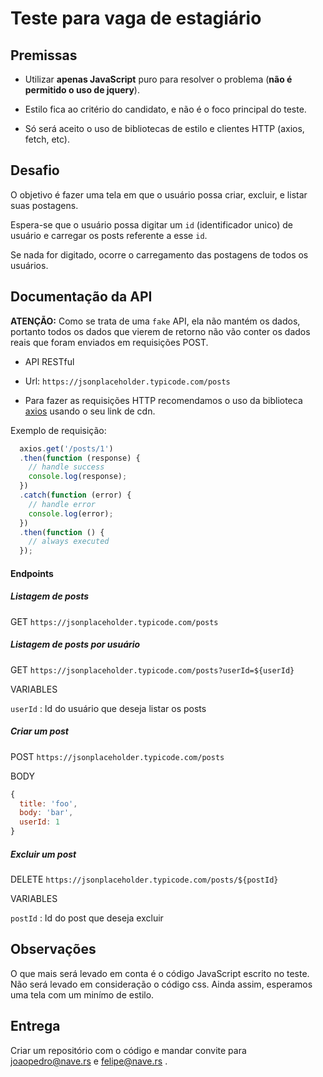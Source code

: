 # Teste para vaga de estagiário

## Premissas

-   Utilizar **apenas JavaScript** puro para resolver o problema (**não é permitido o uso de jquery**).

-   Estilo fica ao critério do candidato, e não é o foco principal do teste.

-   Só será aceito o uso de bibliotecas de estilo e clientes HTTP (axios, fetch, etc).


## Desafio

O objetivo é fazer uma tela em que o usuário possa criar, excluir, e listar suas postagens.

Espera-se que o usuário possa digitar um `id` (identificador unico) de usuário e carregar os posts referente a esse `id`.

Se nada for digitado, ocorre o carregamento das postagens de todos os usuários.

## Documentação da API

**ATENÇÃO:** Como se trata de uma `fake` API, ela não mantém os dados, portanto todos os dados que vierem de retorno não vão conter os dados reais que foram enviados em requisições POST.

-   API RESTful

-   Url: `https://jsonplaceholder.typicode.com/posts`

-   Para fazer as requisições HTTP recomendamos o uso da biblioteca [axios](https://github.com/axios/axios) usando o seu link de cdn.

Exemplo de requisição:

```javascript
  axios.get('/posts/1')
  .then(function (response) {
    // handle success
    console.log(response);
  })
  .catch(function (error) {
    // handle error
    console.log(error);
  })
  .then(function () {
    // always executed
  });
```


#### Endpoints

##### Listagem de posts

GET `https://jsonplaceholder.typicode.com/posts`

##### Listagem de posts por usuário

GET `https://jsonplaceholder.typicode.com/posts?userId=${userId}`

VARIABLES

`userId` : Id do usuário que deseja listar os posts

##### Criar um post

POST `https://jsonplaceholder.typicode.com/posts`

BODY

```javascript
{
  title: 'foo',
  body: 'bar',
  userId: 1
}
```

##### Excluir um post

DELETE `https://jsonplaceholder.typicode.com/posts/${postId}`

VARIABLES

`postId` : Id do post que deseja excluir

## Observações

O que mais será levado em conta é o código JavaScript escrito no teste. Não será levado em consideração o código css. Ainda assim, esperamos uma tela com um minímo de estilo.

## Entrega

Criar um repositório com o código e mandar convite para joaopedro@nave.rs e felipe@nave.rs .
